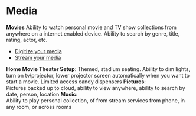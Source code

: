 # Media
**Movies**
Ability to watch personal movie and TV show collections from anywhere on a internet enabled device.  Ability to search by genre, title, rating, actor, etc.
- [Digitize your media](../media/plex/media-dig.md)
- [Stream your media](../media/plex/plex-info.md)

**Home Movie Theater Setup**: 
Themed, stadium seating.  Ability to dim lights, turn on tv/projector, lower projector screen automatically when you want to start a movie.  Limited access candy dispensers
**Pictures**:  
Pictures backed up to cloud, ability to view anywhere, ability to search by date, person, location
**Music**:  
Ability to play personal collection, of from stream services from phone, in any room, or across rooms

